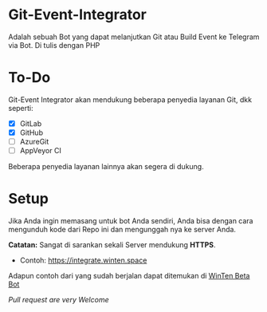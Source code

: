 # Git-Event-Integrator
Adalah sebuah Bot yang dapat melanjutkan Git atau Build Event ke Telegram via Bot. Di tulis dengan PHP

# To-Do
Git-Event Integrator akan mendukung beberapa penyedia layanan Git, dkk seperti: 
- [x] GitLab
- [x] GitHub
- [ ] AzureGit
- [ ] AppVeyor CI

Beberapa penyedia layanan lainnya akan segera di dukung.

# Setup
Jika Anda ingin memasang untuk bot Anda sendiri, Anda bisa dengan cara mengunduh kode dari Repo ini dan mengunggah nya ke server Anda.

**Catatan:** Sangat di sarankan sekali Server mendukung **HTTPS**.
- Contoh: https://integrate.winten.space

Adapun contoh dari yang sudah berjalan dapat ditemukan di [WinTen Beta Bot](https://t.me/WinTenBetaBot)

_Pull request are very Welcome_
